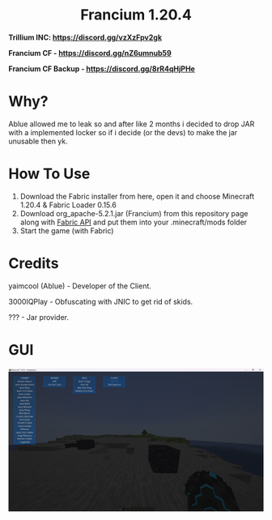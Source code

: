 <h1 align="center">Francium 1.20.4</h1>

**Trillium INC: https://discord.gg/vzXzFpv2gk**

**Francium CF - https://discord.gg/nZ6umnub59**

**Francium CF Backup - https://discord.gg/8rR4qHjPHe**

# Why?
Ablue allowed me to leak so and after like 2 months i decided to drop JAR with a implemented locker so if i decide (or the devs) to make the jar unusable then yk.

# How To Use
1. Download the Fabric installer from here, open it and choose Minecraft 1.20.4 & Fabric Loader 0.15.6
2. Download org_apache-5.2.1.jar (Francium) from this repository page along with [Fabric API](https://modrinth.com/mod/fabric-api/version/0.96.1+1.20.4) and put them into your .minecraft/mods folder
3. Start the game (with Fabric)

# Credits
yaimcool (Ablue) - Developer of the Client.

3000IQPlay - Obfuscating with JNIC to get rid of skids.

??? - Jar provider.

# GUI
![image](https://github.com/WS-External-Cloud/Readme-Assets/blob/main/francium-gui.png?raw=true)
